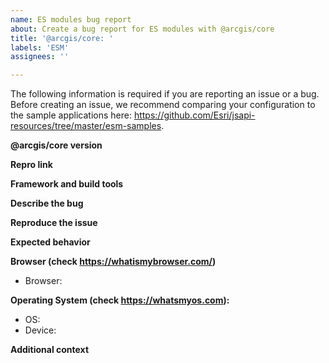 ```yaml
---
name: ES modules bug report
about: Create a bug report for ES modules with @arcgis/core
title: '@arcgis/core: '
labels: 'ESM'
assignees: ''

---
```


The following information is required if you are reporting an issue or a bug. Before creating an issue, we recommend comparing your configuration to the sample applications here: https://github.com/Esri/jsapi-resources/tree/master/esm-samples. 

**@arcgis/core version**

<!--
  Which version of `@arcgis/core`, for example `@arcgis/core@4.24.7`? Run `npm ls @arcgis/core` in a terminal window.
  Questions related to `next` releases of `@arcgis/core` need to be addressed on the https://github.com/Esri/feedback-js-api-next repo.
-->

**Repro link** 

<!-- We require a link to a GitHub repository, codepen or equivalent so that we can install and reproduce the issue locally. Our ES module samples make a great starter template: https://github.com/Esri/jsapi-resources/tree/master/esm-samples -->

**Framework and build tools**
<!-- Which version of framework and build tools are you using? E.g. Angular 14.0, Webpack 5.73.  -->

**Describe the bug**
<!--
  A clear and concise description of the bug and the exact error message from the browsers console.
  Are you able to reproduce the bug in a vanilla JS app? Example: https://github.com/Esri/jsapi-resources/tree/master/esm-samples/jsapi-esm-cdn
  If this issue has been posted elsewhere, please add a reference here.
  -->

**Reproduce the issue**
<!-- Steps to reproduce the behavior. -->

**Expected behavior**
<!-- A clear and concise description of what you expected to happen. -->


**Browser (check https://whatismybrowser.com/)**
 - Browser:
      <!-- [e.g. "Chrome 103 on Windows 11"] -->


**Operating System (check https://whatsmyos.com):**
 - OS:
      <!-- [e.g. "Apple iOS 15.5" or "Windows 10* 64-bit"] -->
 - Device:
      <!-- [e.g. "iPhone 13" or "Samsung Galaxy S22"] -->


**Additional context**
<!-- Anything else that will help. -->